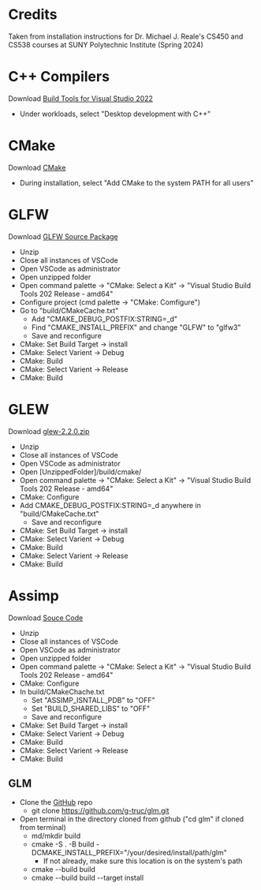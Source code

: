# Credits
Taken from installation instructions for Dr. Michael J. Reale's CS450 and CS538 courses at SUNY Polytechnic Institute (Spring 2024)


# C++ Compilers
Download [Build Tools for Visual Studio 2022](https://aka.ms/vs/17/release/vs_BuildTools.exe)
* Under workloads, select "Desktop development with C++"


# CMake
Download [CMake](https://cmake.org/download/)
* During installation, select "Add CMake to the system PATH for all users"


# GLFW
Download [GLFW Source Package](https://www.glfw.org/download.html)
* Unzip
* Close all instances of VSCode
* Open VSCode as administrator
* Open unzipped folder
* Open command palette -> "CMake: Select a Kit" -> "Visual Studio Build Tools 202 Release - amd64"
* Configure project (cmd palette -> "CMake: Comfigure")
* Go to "build/CMakeCache.txt"
  * Add "CMAKE_DEBUG_POSTFIX:STRING=_d"
  * Find "CMAKE_INSTALL_PREFIX" and change "GLFW" to "glfw3"
  * Save and reconfigure
* CMake: Set Build Target -> install
* CMake: Select Varient -> Debug
* CMake: Build
* CMake: Select Varient -> Release
* CMake: Build


# GLEW
Download [glew-2.2.0.zip](https://github.com/nigels-com/glew/releases)
* Unzip
* Close all instances of VSCode
* Open VSCode as administrator
* Open [UnzippedFolder]/build/cmake/
* Open command palette -> "CMake: Select a Kit" -> "Visual Studio Build Tools 202 Release - amd64"
* CMake: Configure
* Add CMAKE_DEBUG_POSTFIX:STRING=_d anywhere in "build/CMakeCache.txt"
  * Save and reconfigure
* CMake: Set Build Target -> install
* CMake: Select Varient -> Debug
* CMake: Build
* CMake: Select Varient -> Release
* CMake: Build


# Assimp
Download [Souce Code](https://github.com/assimp/assimp/releases)
* Unzip
* Close all instances of VSCode
* Open VSCode as administrator
* Open unzipped folder
* Open command palette -> "CMake: Select a Kit" -> "Visual Studio Build Tools 202 Release - amd64"
* CMake: Configure
* In build/CMakeChache.txt
  * Set "ASSIMP_ISNTALL_PDB" to "OFF"
  * Set "BUILD_SHARED_LIBS" to "OFF"
  * Save and reconfigure
* CMake: Set Build Target -> install
* CMake: Select Varient -> Debug
* CMake: Build
* CMake: Select Varient -> Release
* CMake: Build


## GLM
 - Clone the [GitHub](https://github.com/g-truc/glm.git) repo
	 - git clone https://github.com/g-truc/glm.git
 - Open terminal in the directory cloned from github ("cd glm" if cloned from terminal)
	 - md/mkdir build
	 - cmake -S . -B build -DCMAKE_INSTALL_PREFIX="/your/desired/install/path/glm"
	 	 - If not already, make sure this location is on the system's path
	 - cmake --build build
	 - cmake --build build --target install
